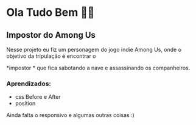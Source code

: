 # Ola Tudo Bem 🙂🖖

## Impostor do Among Us

Nesse projeto eu fiz um personagem do jogo indie Among Us, onde o objetivo da tripulação é encontrar o  

*impostor * que fica sabotando a nave e assassinando os companheiros.

### Aprendizados:

* css Before e After
* position



Ainda falta o responsivo e algumas outras coisas :) 
